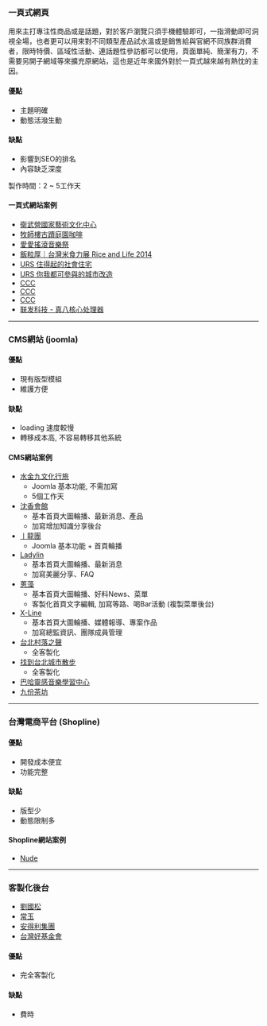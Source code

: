 ### 一頁式網頁

用來主打專注性商品或是話題，對於客戶瀏覽只須手機體驗即可，一指滑動即可洞視全場，也者更可以用來對不同類型產品試水溫或是銷售給與官網不同族群消費者，限時特價、區域性活動、連話題性參訪都可以使用，頁面單純、簡潔有力，不需要另開子網域等來擴充原網站，這也是近年來國外對於一頁式越來越有熱忱的主因。

#### 優點
* 主題明確
* 動態活潑生動

#### 缺點
* 影響到SEO的排名
* 內容缺乏深度

製作時間：2 ~ 5工作天


#### 一頁式網站案例
* [衛武營國家藝術文化中心](http://project.oniondesign.com.tw/weiwuying/) 
* [牧師樓古蹟庭園咖啡](http://www.boksulao.com/)
* [愛愛搖滾音樂祭](http://project.oniondesign.com.tw/love/)
* [飯粒厚｜台灣米食力展 Rice and Life 2014](http://project.oniondesign.com.tw/rice/web/)
* [URS 住得起的社會住宅](http://www.urstaipei.net/housing/)
* [URS 你我都可參與的城市改造](https://www.urstaipei.net/transformingcity/)
* [CCC](http://project.oniondesign.com.tw/ccc/index/)
* [CCC](http://project.oniondesign.com.tw/ccc/taipei/)
* [CCC](http://project.oniondesign.com.tw/ccc/cast_frame/)
* [联发科技 - 真八核心处理器](http://project.oniondesign.com.tw/mediatek/)

-----------------------------

### CMS網站 (joomla)

#### 優點
* 現有版型模組
* 維護方便

#### 缺點
* loading 速度較慢
* 轉移成本高, 不容易轉移其他系統

#### CMS網站案例
* [水金九文化行旅](http://www.sueijinjiou.com/)
  * Joomla 基本功能, 不需加寫
  * 5個工作天
* [沈香會館](http://www.agarwoodshop.tw/)
  * 基本首頁大圖輪播、最新消息、產品
  * 加寫增加知識分享後台
* [丨龍團](http://www.guenlungtuan.com/)
  * Joomla 基本功能 + 首頁輪播
* [Ladylin](https://www.l-lingerie.com/)
  * 基本首頁大圖輪播、最新消息
  * 加寫美麗分享、FAQ
* [蔥藻](http://www.hotspringonion.com/)
  * 基本首頁大圖輪播、好料News、菜單
  * 客製化首頁文字編輯, 加寫等路、喝Bar活動 (複製菜單後台)
* [X-Line](http://www.x-linedesign.com/en/)
  * 基本首頁大圖輪播、媒體報導、專案作品
  * 加寫總監資訊、團隊成員管理
* [台北村落之聲](https://www.urstaipei.net/)
  * 全客製化
* [找到台北城市散步](https://www.urstaipei.net/citywalker/)
  * 全客製化
* [巴哈靈感音樂學習中心](http://www.bachinspiration.com/)
* [九份茶坊](https://www.jioufen-teahouse.com.tw/en/?lang=tw)

-----------------------------

### 台灣電商平台 (Shopline)

#### 優點
* 開發成本便宜
* 功能完整

#### 缺點
* 版型少
* 動態限制多

#### Shopline網站案例
* [Nude](https://www.nude4underwear.com/)

-----------------------------

### 客製化後台
* [劉國松](http://www.liukuosung.org/)
* [常玉](http://www.artofsanyu.org/)
* [安得利集團](http://www.andarigroup.com/)
* [台灣好基金會](https://www.lovelytaiwan.org.tw/web/index.php)

#### 優點
* 完全客製化

#### 缺點
* 費時


